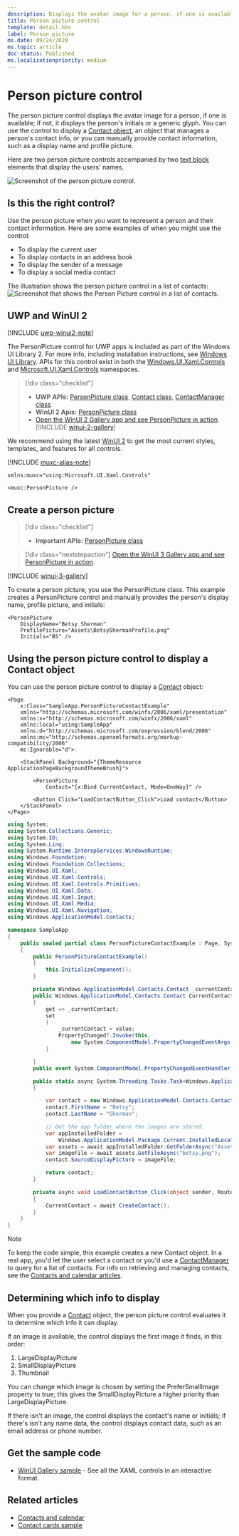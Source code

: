 ```yaml
---
description: Displays the avatar image for a person, if one is available; if not, it displays the person's initials or a generic glyph.
title: Person picture control
template: detail.hbs
label: Person picture
ms.date: 09/24/2020
ms.topic: article
doc-status: Published
ms.localizationpriority: medium
---
```

# Person picture control

The person picture control displays the avatar image for a person, if one is available; if not, it displays the person's initials or a generic glyph. You can use the control to display a [Contact object](/uwp/api/Windows.ApplicationModel.Contacts.Contact),  an object that manages a person's contact info, or you can manually provide contact information, such as a display name and profile picture.

 Here are two person picture controls accompanied by two [text block](text-block.md) elements that display the users' names.

![Screenshot of the person picture control.](images/person-picture/person-picture_hero.png)

## Is this the right control?

Use the person picture when you want to represent a person and their contact information. Here are some examples of when you might use the control:

* To display the current user
* To display contacts in an address book
* To display the sender of a message
* To display a social media contact

The illustration shows the person picture control in a list of contacts:
![Screenshot that shows the Person Picture control in a list of contacts.](images/person-picture/person-picture-control.png)

## UWP and WinUI 2

[!INCLUDE [uwp-winui2-note](../../../includes/uwp-winui-2-note.md)]

The PersonPicture control for UWP apps is included as part of the Windows UI Library 2. For more info, including installation instructions, see [Windows UI Library](/windows/apps/winui/winui2/). APIs for this control exist in both the [Windows.UI.Xaml.Controls](/uwp/api/Windows.UI.Xaml.Controls) and [Microsoft.UI.Xaml.Controls](/windows/winui/api/microsoft.ui.xaml.controls) namespaces.

> [!div class="checklist"]
>
> - **UWP APIs:** [PersonPicture class](/uwp/api/windows.ui.xaml.controls.personpicture), [Contact class](/uwp/api/Windows.ApplicationModel.Contacts.Contact), [ContactManager class](/uwp/api/Windows.ApplicationModel.Contacts.ContactManager)
> - **WinUI 2 Apis:** [PersonPicture class](/windows/winui/api/microsoft.ui.xaml.controls.personpicture)
> - [Open the WinUI 2 Gallery app and see PersonPicture in action](winui2gallery:/item/PersonPicture). [!INCLUDE [winui-2-gallery](../../../includes/winui-2-gallery.md)]

We recommend using the latest [WinUI 2](/windows/apps/winui/winui2/) to get the most current styles, templates, and features for all controls.

[!INCLUDE [muxc-alias-note](../../../includes/muxc-alias-note.md)]

```xaml
xmlns:muxc="using:Microsoft.UI.Xaml.Controls"

<muxc:PersonPicture />
```

## Create a person picture

> [!div class="checklist"]
>
> - **Important APIs:** [PersonPicture class](/windows/windows-app-sdk/api/winrt/microsoft.ui.xaml.controls.personpicture)

> [!div class="nextstepaction"]
> [Open the WinUI 3 Gallery app and see PersonPicture in action](winui3gallery:/item/PersonPicture).

[!INCLUDE [winui-3-gallery](../../../includes/winui-3-gallery.md)]

To create a person picture, you use the PersonPicture class. This example creates a PersonPicture control and manually provides the person's display name, profile picture, and initials:

```xaml
<PersonPicture
    DisplayName="Betsy Sherman"
    ProfilePicture="Assets\BetsyShermanProfile.png"
    Initials="BS" />
```

## Using the person picture control to display a Contact object

You can use the person picture control to display a [Contact](/uwp/api/Windows.ApplicationModel.Contacts.Contact) object:

```xaml
<Page
    x:Class="SampleApp.PersonPictureContactExample"
    xmlns="http://schemas.microsoft.com/winfx/2006/xaml/presentation"
    xmlns:x="http://schemas.microsoft.com/winfx/2006/xaml"
    xmlns:local="using:SampleApp"
    xmlns:d="http://schemas.microsoft.com/expression/blend/2008"
    xmlns:mc="http://schemas.openxmlformats.org/markup-compatibility/2006"
    mc:Ignorable="d">

    <StackPanel Background="{ThemeResource ApplicationPageBackgroundThemeBrush}">

        <PersonPicture
            Contact="{x:Bind CurrentContact, Mode=OneWay}" />

        <Button Click="LoadContactButton_Click">Load contact</Button>
    </StackPanel>
</Page>
```

```csharp
using System;
using System.Collections.Generic;
using System.IO;
using System.Linq;
using System.Runtime.InteropServices.WindowsRuntime;
using Windows.Foundation;
using Windows.Foundation.Collections;
using Windows.UI.Xaml;
using Windows.UI.Xaml.Controls;
using Windows.UI.Xaml.Controls.Primitives;
using Windows.UI.Xaml.Data;
using Windows.UI.Xaml.Input;
using Windows.UI.Xaml.Media;
using Windows.UI.Xaml.Navigation;
using Windows.ApplicationModel.Contacts;

namespace SampleApp
{
    public sealed partial class PersonPictureContactExample : Page, System.ComponentModel.INotifyPropertyChanged
    {
        public PersonPictureContactExample()
        {
            this.InitializeComponent();
        }

        private Windows.ApplicationModel.Contacts.Contact _currentContact;
        public Windows.ApplicationModel.Contacts.Contact CurrentContact
        {
            get => _currentContact;
            set
            {
                _currentContact = value;
                PropertyChanged?.Invoke(this,
                    new System.ComponentModel.PropertyChangedEventArgs(nameof(CurrentContact)));
            }

        }
        public event System.ComponentModel.PropertyChangedEventHandler PropertyChanged;

        public static async System.Threading.Tasks.Task<Windows.ApplicationModel.Contacts.Contact> CreateContact()
        {

            var contact = new Windows.ApplicationModel.Contacts.Contact();
            contact.FirstName = "Betsy";
            contact.LastName = "Sherman";

            // Get the app folder where the images are stored.
            var appInstalledFolder =
                Windows.ApplicationModel.Package.Current.InstalledLocation;
            var assets = await appInstalledFolder.GetFolderAsync("Assets");
            var imageFile = await assets.GetFileAsync("betsy.png");
            contact.SourceDisplayPicture = imageFile;

            return contact;
        }

        private async void LoadContactButton_Click(object sender, RoutedEventArgs e)
        {
            CurrentContact = await CreateContact();
        }
    }
}
```

> [!NOTE]
> To keep the code simple, this example creates a new Contact object. In a real app, you'd let the user select a contact or you'd use a [ContactManager](/uwp/api/Windows.ApplicationModel.Contacts.ContactManager) to query for a list of contacts. For info on retrieving and managing contacts, see the [Contacts and calendar articles](/windows/uwp/contacts-and-calendar/index).

## Determining which info to display

When you provide a [Contact](/uwp/api/Windows.ApplicationModel.Contacts.Contact) object, the person picture control evaluates it to determine which info it can display.

If an image is available, the control displays the first image it finds, in this order:

1. LargeDisplayPicture
1. SmallDisplayPicture
1. Thumbnail

You can change which image is chosen by setting the PreferSmallImage property to true; this gives the SmallDisplayPicture a higher priority than LargeDisplayPicture.

If there isn't an image, the control displays the contact's name or initials; if there's isn't any name data, the control displays contact data, such as an email address or phone number.

## Get the sample code

- [WinUI Gallery sample](https://github.com/Microsoft/WinUI-Gallery) - See all the XAML controls in an interactive format.

## Related articles

* [Contacts and calendar](/windows/uwp/contacts-and-calendar/index)
* [Contact cards sample](https://github.com/Microsoft/Windows-universal-samples/tree/master/Samples/ContactCards)
